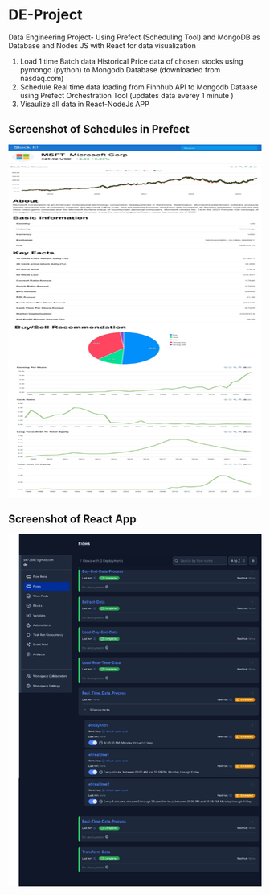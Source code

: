 # DE-Project
Data Engineering Project- Using Prefect (Scheduling Tool) and MongoDB as Database and Nodes JS with React for data visualization
1. Load 1 time Batch data Historical Price data of chosen stocks using pymongo (python) to Mongodb Database (downloaded from nasdaq.com)
2. Schedule Real time data loading from Finnhub API to Mongodb Dataase using Prefect Orchestration Tool (updates data everey 1 minute )
3. Visaulize all data in React-NodeJs APP
## Screenshot of Schedules in Prefect
<img src="images\reactapp.jpeg" alt="React App" width="700" height="700">

## Screenshot of React App
<img src="prefectschedules.jpeg" alt="React App" width="700" height="700">
